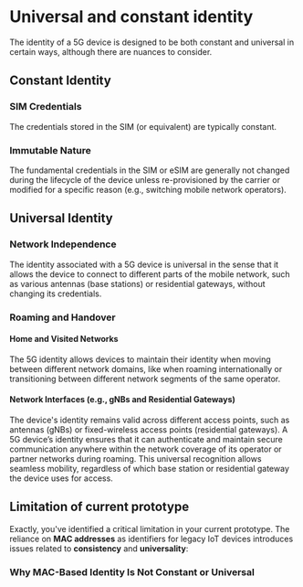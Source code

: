 # Universal and constant identity
The identity of a 5G device is designed to be both constant and universal in certain ways, although there are nuances to consider.
## Constant Identity
### SIM Credentials
The credentials stored in the SIM (or equivalent) are typically constant.
### Immutable Nature
The fundamental credentials in the SIM or eSIM are generally not changed during the lifecycle of the device unless re-provisioned by the carrier or modified for a specific reason (e.g., switching mobile network operators).
## Universal Identity
### Network Independence
The identity associated with a 5G device is universal in the sense that it allows the device to connect to different parts of the mobile network, such as various antennas (base stations) or residential gateways, without changing its credentials.
### Roaming and Handover
#### Home and Visited Networks
The 5G identity allows devices to maintain their identity when moving between different network domains, like when roaming internationally or transitioning between different network segments of the same operator.
#### Network Interfaces (e.g., gNBs and Residential Gateways)
The device's identity remains valid across different access points, such as antennas (gNBs) or fixed-wireless access points (residential gateways).
A 5G device’s identity ensures that it can authenticate and maintain secure communication anywhere within the network coverage of its operator or partner networks during roaming. This universal recognition allows seamless mobility, regardless of which base station or residential gateway the device uses for access.
## Limitation of current prototype
Exactly, you've identified a critical limitation in your current prototype. The reliance on **MAC addresses** as identifiers for legacy IoT devices introduces issues related to **consistency** and **universality**:
### Why MAC-Based Identity Is Not Constant or Universal
